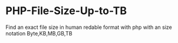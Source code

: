 # PHP-File-Size-Up-to-TB
Find an exact file size in human redable format with php
with an size notation
Byte,KB,MB,GB,TB